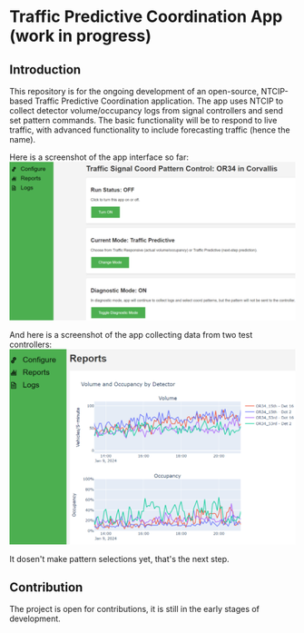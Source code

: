 # Traffic Predictive Coordination App (work in progress)

## Introduction
This repository is for the ongoing development of an open-source, NTCIP-based Traffic Predictive Coordination application. The app uses NTCIP to collect detector volume/occupancy logs from signal controllers and send set pattern commands. The basic functionality will be to respond to live traffic, with advanced functionality to include forecasting traffic (hence the name).

Here is a screenshot of the app interface so far:
![App interface](/static/App_Screenshot.png)

And here is a screenshot of the app collecting data from two test controllers:
![App interface](/static/App_Screenshot2.png)

It dosen't make pattern selections yet, that's the next step.


## Contribution
The project is open for contributions, it is still in the early stages of development.


